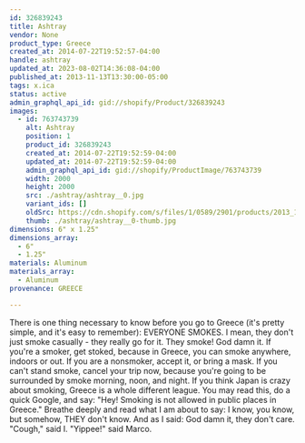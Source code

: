 ```yaml
---
id: 326839243
title: Ashtray
vendor: None
product_type: Greece
created_at: 2014-07-22T19:52:57-04:00
handle: ashtray
updated_at: 2023-08-02T14:36:08-04:00
published_at: 2013-11-13T13:30:00-05:00
tags: x.ica
status: active
admin_graphql_api_id: gid://shopify/Product/326839243
images:
  - id: 763743739
    alt: Ashtray
    position: 1
    product_id: 326839243
    created_at: 2014-07-22T19:52:59-04:00
    updated_at: 2014-07-22T19:52:59-04:00
    admin_graphql_api_id: gid://shopify/ProductImage/763743739
    width: 2000
    height: 2000
    src: ./ashtray/ashtray__0.jpg
    variant_ids: []
    oldSrc: https://cdn.shopify.com/s/files/1/0589/2901/products/2013_11_09_Kiosk_0544_1_4c832ff8-9041-42dc-a8c8-27aafcddb95f.jpeg?v=1406073179
    thumb: ./ashtray/ashtray__0-thumb.jpg
dimensions: 6" x 1.25"
dimensions_array:
  - 6"
  - 1.25"
materials: Aluminum
materials_array:
  - Aluminum
provenance: GREECE

---
```


There is one thing necessary to know before you go to Greece (it's pretty simple, and it's easy to remember): EVERYONE SMOKES. I mean, they don't just smoke casually - they really go for it. They smoke! God damn it. If you're a smoker, get stoked, because in Greece, you can smoke anywhere, indoors or out. If you are a nonsmoker, accept it, or bring a mask. If you can't stand smoke, cancel your trip now, because you're going to be surrounded by smoke morning, noon, and night. If you think Japan is crazy about smoking, Greece is a whole different league. You may read this, do a quick Google, and say: "Hey! Smoking is not allowed in public places in Greece." Breathe deeply and read what I am about to say: I know, you know, but somehow, THEY don't know. And as I said: God damn it, they don't care. "Cough," said I. "Yippee!" said Marco.